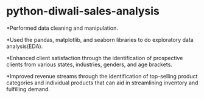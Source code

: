 # python-diwali-sales-analysis
*Performed data cleaning and manipulation.

*Used the pandas, matplotlib, and seaborn libraries to do exploratory data analysis(EDA).

*Enhanced client satisfaction through the identification of prospective clients from various states, industries, genders, and age brackets.

*Improved revenue streams through the identification of top-selling product categories and individual products that can aid in streamlining inventory and fulfilling demand.

